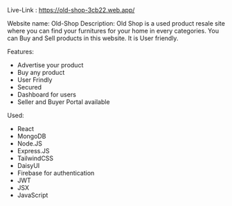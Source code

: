 Live-Link : https://old-shop-3cb22.web.app/

Website name: Old-Shop
Description: Old Shop is a used product resale site where you can find your furnitures for your home in every categories. You can Buy and Sell products in this website.
It is User friendly.

Features:
* Advertise your product
* Buy any product
* User Frindly
* Secured
* Dashboard for users
* Seller and Buyer Portal available

Used:
* React
* MongoDB
* Node.JS
* Express.JS
* TailwindCSS 
* DaisyUI
* Firebase for authentication
* JWT
* JSX
* JavaScript
